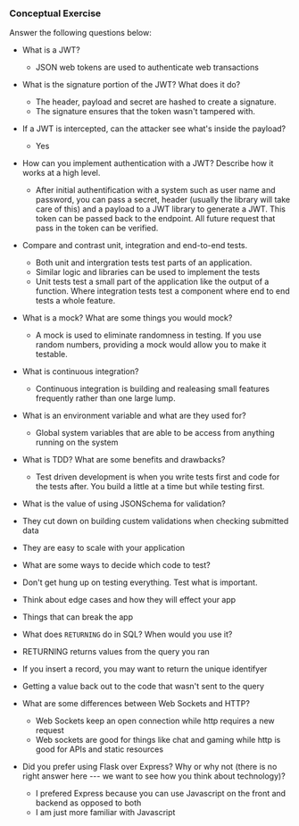 ### Conceptual Exercise

Answer the following questions below:

- What is a JWT?
  - JSON web tokens are used to authenticate web transactions

- What is the signature portion of the JWT?  What does it do?
  - The header, payload and secret are hashed to create a signature.
  - The signature ensures that the token wasn't tampered with. 

- If a JWT is intercepted, can the attacker see what's inside the payload?
  - Yes 

- How can you implement authentication with a JWT?  Describe how it works at a high level.
  - After initial authentification with a system such as user name and password, you can pass a secret, header (usually the library will take care of this) and a payload to a JWT library to generate a JWT. This token can be passed back to the endpoint. All future request that pass in the token can be verified. 

- Compare and contrast unit, integration and end-to-end tests.
  - Both unit and intergration tests test parts of an application.
  - Similar logic and libraries can be used to implement the tests
  - Unit tests test a small part of the application like the output of a function. Where integration tests test a component where end to end tests a whole feature. 

- What is a mock? What are some things you would mock?
  - A mock is used to eliminate randomness in testing. If you use random numbers, providing a mock would allow you to make it testable. 

- What is continuous integration?
  - Continuous integration is building and realeasing small features frequently rather than one large lump.

- What is an environment variable and what are they used for?
  - Global system variables that are able to be access from anything running on the system

- What is TDD? What are some benefits and drawbacks?
  - Test driven development is when you write tests first and code for the tests after. You build a little at a time but while testing first. 
- What is the value of using JSONSchema for validation?
 - They cut down on building custem validations when checking submitted data
 - They are easy to scale with your application 

- What are some ways to decide which code to test?
 - Don't get hung up on testing everything. Test what is important.
 - Think about edge cases and how they will effect your app
 - Things that can break the app 

- What does `RETURNING` do in SQL? When would you use it?
 - RETURNING returns values from the query you ran
 - If you insert a record, you may want to return the unique identifyer
 - Getting a value back out to the code that wasn't sent to the query 

- What are some differences between Web Sockets and HTTP?
  - Web Sockets keep an open connection while http requires a new request
  - Web sockets are good for things like chat and gaming while http is good for APIs and static resources 

- Did you prefer using Flask over Express? Why or why not (there is no right
  answer here --- we want to see how you think about technology)?
  - I prefered Express because you can use Javascript on the front and backend as opposed to both
  - I am just more familiar with Javascript

